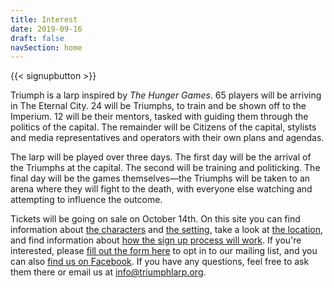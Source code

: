 ```yaml
---
title: Interest
date: 2019-09-16
draft: false
navSection: home
---
```


<!-- {{< trailer "dQw4w9WgXcQ" >}} -->

{{< signupbutton >}}

Triumph is a larp inspired by *The Hunger Games*. 65 players will be arriving
in The Eternal City. 24 will be Triumphs, to train and be shown off to the
Imperium. 12 will be their mentors, tasked with guiding them through the
politics of the capital. The remainder will be Citizens of the capital,
stylists and media representatives and operators with their own plans and
agendas.

The larp will be played over three days. The first day will be the arrival of
the Triumphs at the capital. The second will be training and politicking. The
final day will be the games themselves—the Triumphs will be taken to an arena
where they will fight to the death, with everyone else watching and attempting
to influence the outcome.

Tickets will be going on sale on October 14th. On this site you can find
information about [the characters](/play/characters) and [the
setting](/setting/world), take a look at [the location](/practical/location),
and find information about [how the sign up process will
work](/practical/signup). If you're interested, please [fill out the form
here](https://forms.gle/GiabWeVQcU5wJjqq9)  to opt in to our mailing list, and
you can also [find us on Facebook](https://www.facebook.com/triumphlarp). If
you have any questions, feel free to ask them there or email us at
[info@triumphlarp.org](mailto:info@triumphlarp.org).
